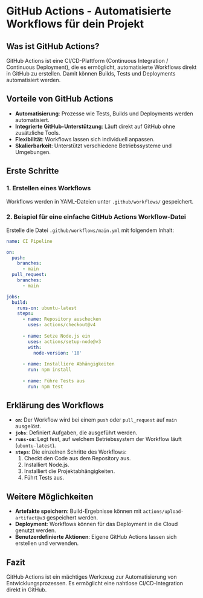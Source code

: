 # GitHub Actions - Automatisierte Workflows für dein Projekt

## Was ist GitHub Actions?
GitHub Actions ist eine CI/CD-Plattform (Continuous Integration / Continuous Deployment), die es ermöglicht, automatisierte Workflows direkt in GitHub zu erstellen. Damit können Builds, Tests und Deployments automatisiert werden.

## Vorteile von GitHub Actions
- **Automatisierung**: Prozesse wie Tests, Builds und Deployments werden automatisiert.
- **Integrierte GitHub-Unterstützung**: Läuft direkt auf GitHub ohne zusätzliche Tools.
- **Flexibilität**: Workflows lassen sich individuell anpassen.
- **Skalierbarkeit**: Unterstützt verschiedene Betriebssysteme und Umgebungen.

## Erste Schritte
### 1. Erstellen eines Workflows
Workflows werden in YAML-Dateien unter `.github/workflows/` gespeichert.

### 2. Beispiel für eine einfache GitHub Actions Workflow-Datei
Erstelle die Datei `.github/workflows/main.yml` mit folgendem Inhalt:

```yaml
name: CI Pipeline

on:
  push:
    branches:
      - main
  pull_request:
    branches:
      - main

jobs:
  build:
    runs-on: ubuntu-latest
    steps:
      - name: Repository auschecken
        uses: actions/checkout@v4
      
      - name: Setze Node.js ein
        uses: actions/setup-node@v3
        with:
          node-version: '18'
      
      - name: Installiere Abhängigkeiten
        run: npm install
      
      - name: Führe Tests aus
        run: npm test
```

## Erklärung des Workflows
- **`on`**: Der Workflow wird bei einem `push` oder `pull_request` auf `main` ausgelöst.
- **`jobs`**: Definiert Aufgaben, die ausgeführt werden.
- **`runs-on`**: Legt fest, auf welchem Betriebssystem der Workflow läuft (`ubuntu-latest`).
- **`steps`**: Die einzelnen Schritte des Workflows:
  1. Checkt den Code aus dem Repository aus.
  2. Installiert Node.js.
  3. Installiert die Projektabhängigkeiten.
  4. Führt Tests aus.

## Weitere Möglichkeiten
- **Artefakte speichern**: Build-Ergebnisse können mit `actions/upload-artifact@v3` gespeichert werden.
- **Deployment**: Workflows können für das Deployment in die Cloud genutzt werden.
- **Benutzerdefinierte Aktionen**: Eigene GitHub Actions lassen sich erstellen und verwenden.

## Fazit
GitHub Actions ist ein mächtiges Werkzeug zur Automatisierung von Entwicklungsprozessen. Es ermöglicht eine nahtlose CI/CD-Integration direkt in GitHub.

